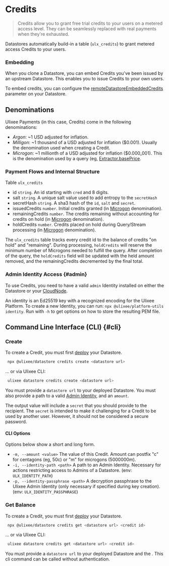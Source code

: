 # Credits

> Credits allow you to grant free trial credits to your users on a metered access level. They can be seamlessly replaced with real payments when they're exhausted.

Datastores automatically build-in a table (`ulx_credits`) to grant metered access Credits to your users.

### Embedding

When you clone a Datastore, you can embed Credits you've been issued by an upstream Datastore. This enables you to issue Credits to your own users.

To embed credits, you can configure the [remoteDatastoreEmbeddedCredits](../basics/datastore.md#constructor) parameter on your Datastore.

## Denominations

Ulixee Payments (in this case, Credits) come in the following denominations:

- _Argon_: ~1 USD adjusted for inflation.
- _Milligon_: ~1 thousand of a USD adjusted for inflation ($0.001). Usually the denomination used when creating a Credit.
- _Microgon_: ~1 millionth of a USD adjusted for inflation ($0.000_001). This is the denomination used by a query (eg, [Extractor.basePrice](../basics/extractor.md).

### Payment Flows and Internal Structure

Table `ulx_credits`

- id `string`. An id starting with `cred` and 8 digits.
- salt `string`. A unique salt value used to add entropy to the `secretHash`
- secretHash `string`. A sha3 hash of the `id`, `salt` and `secret`.
- issuedCredits `number`. Initial credits granted (in [Microgon](#denominations) denomination).
- remainingCredits `number`. The credits remaining without accounting for credits on hold (in [Microgon](#denominations) denomination).
- holdCredits `number`. Credits placed on hold during Query/Stream processing (in [Microgon](#denominations) denomination).

The `ulx_credits` table tracks every credit id to the balance of credits "on hold" and "remaining". During processing, `holdCredits` will reserve the minimum number of Microgons needed to fulfill the query. After completion of the query, the `holdCredits` field will be updated with the held amount removed, and the remainingCredits decremented by the final total.

### Admin Identity Access {#admin}

To use Credits, you need to have a valid `admin` Identity installed on either the Datastore or your [CloudNode](../overview/configuration.md).

An identity is an Ed25519 key with a recognized encoding for the Ulixee Platform. To create a new Identity, you can run: `npx @ulixee/platform-utils identity`. Run with `-h` to get options on how to store the resulting PEM file.

## Command Line Interface (CLI) {#cli}

### Create

To create a Credit, you must first [deploy](../overview/deployment.md) your Datastore.

```bash
 npx @ulixee/datastore credits create <datastore url>
```

... or via Ulixee CLI:

```bash
 ulixee datastore credits create <datastore url>
```

You must provide a `datastore url` to your deployed Datastore. You must also provide a path to a valid [Admin Identity](#admin), and an `amount`.

The output value will include a `secret` that you should provide to the recipient. The `secret` is intended to make it challenging for a Credit to be used by another user. However, it should not be considered a secure password.

#### CLI Options

Options below show a short and long form.

- `-m, --amount <value>` The value of this Credit. Amount can postfix "c" for centagons (eg, 50c) or "m" for microgons (5000000m).
- `-i, --identity-path <path>` A path to an Admin Identity. Necessary for actions restricting access to Admins of a Datastore. (env: `ULX_IDENTITY_PATH`)
- `-p, --identity-passphrase <path>` A decryption passphrase to the Ulixee Admin Identity (only necessary if specified during key creation). (env: `ULX_IDENTITY_PASSPHRASE`)

### Get Balance

To create a Credit, you must first [deploy](../overview/deployment.md) your Datastore.

```bash
 npx @ulixee/datastore credits get <datastore url> <credit id>
```

... or via Ulixee CLI:

```bash
 ulixee datastore credits get <datastore url> <credit id>
```

You must provide a `datastore url` to your deployed Datastore and the <credit id>. This cli command can be called without authentication.

